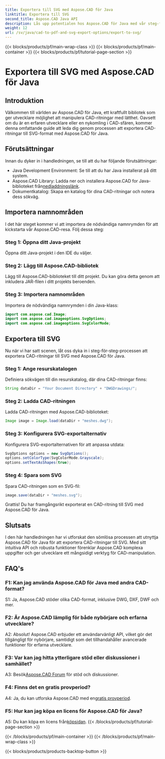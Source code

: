 ```yaml
---
title: Exportera till SVG med Aspose.CAD för Java
linktitle: Exportera till SVG
second_title: Aspose.CAD Java API
description: Lås upp potentialen hos Aspose.CAD för Java med vår steg-för-steg-guide för att exportera CAD-ritningar till SVG. Lär dig hur du importerar namnutrymmen, konfigurerar alternativ och sömlöst integrerar Aspose.CAD i ditt Java-projekt.
weight: 12
url: /sv/java/cad-to-pdf-and-svg-export-options/export-to-svg/
---
```


{{< blocks/products/pf/main-wrap-class >}}
{{< blocks/products/pf/main-container >}}
{{< blocks/products/pf/tutorial-page-section >}}

# Exportera till SVG med Aspose.CAD för Java

## Introduktion

Välkommen till världen av Aspose.CAD för Java, ett kraftfullt bibliotek som ger utvecklare möjlighet att manipulera CAD-ritningar med lätthet. Oavsett om du är en erfaren utvecklare eller en nykomling i CAD-sfären, kommer denna omfattande guide att leda dig genom processen att exportera CAD-ritningar till SVG-format med Aspose.CAD för Java.

## Förutsättningar

Innan du dyker in i handledningen, se till att du har följande förutsättningar:

- Java Development Environment: Se till att du har Java installerat på ditt system.
-  Aspose.CAD Library: Ladda ner och installera Aspose.CAD for Java-biblioteket från[nedladdningslänk](https://releases.aspose.com/cad/java/).
- Dokumentkatalog: Skapa en katalog för dina CAD-ritningar och notera dess sökväg.

## Importera namnområden

I det här steget kommer vi att importera de nödvändiga namnrymden för att kickstarta vår Aspose.CAD-resa. Följ dessa steg:

### Steg 1: Öppna ditt Java-projekt
Öppna ditt Java-projekt i den IDE du väljer.

### Steg 2: Lägg till Aspose.CAD-bibliotek
Lägg till Aspose.CAD-biblioteket till ditt projekt. Du kan göra detta genom att inkludera JAR-filen i ditt projekts beroenden.

### Steg 3: Importera namnområden
Importera de nödvändiga namnrymden i din Java-klass:

```java
import com.aspose.cad.Image;
import com.aspose.cad.imageoptions.SvgOptions;
import com.aspose.cad.imageoptions.SvgColorMode;
```

## Exportera till SVG

Nu när vi har satt scenen, låt oss dyka in i steg-för-steg-processen att exportera CAD-ritningar till SVG med Aspose.CAD för Java.

### Steg 1: Ange resurskatalogen

Definiera sökvägen till din resurskatalog, där dina CAD-ritningar finns:

```java
String dataDir = "Your Document Directory" + "DWGDrawings/";
```

### Steg 2: Ladda CAD-ritningen

Ladda CAD-ritningen med Aspose.CAD-biblioteket:

```java
Image image = Image.load(dataDir + "meshes.dwg");
```

### Steg 3: Konfigurera SVG-exportalternativ

Konfigurera SVG-exportalternativen för att anpassa utdata:

```java
SvgOptions options = new SvgOptions();
options.setColorType(SvgColorMode.Grayscale);
options.setTextAsShapes(true);
```

### Steg 4: Spara som SVG

Spara CAD-ritningen som en SVG-fil:

```java
image.save(dataDir + "meshes.svg");
```

Grattis! Du har framgångsrikt exporterat en CAD-ritning till SVG med Aspose.CAD för Java.

## Slutsats

I den här handledningen har vi utforskat den sömlösa processen att utnyttja Aspose.CAD för Java för att exportera CAD-ritningar till SVG. Med sitt intuitiva API och robusta funktioner förenklar Aspose.CAD komplexa uppgifter och ger utvecklare ett mångsidigt verktyg för CAD-manipulation.

## FAQ's

### F1: Kan jag använda Aspose.CAD för Java med andra CAD-format?

S1: Ja, Aspose.CAD stöder olika CAD-format, inklusive DWG, DXF, DWF och mer.

### F2: Är Aspose.CAD lämplig för både nybörjare och erfarna utvecklare?

A2: Absolut! Aspose.CAD erbjuder ett användarvänligt API, vilket gör det tillgängligt för nybörjare, samtidigt som det tillhandahåller avancerade funktioner för erfarna utvecklare.

### F3: Var kan jag hitta ytterligare stöd eller diskussioner i samhället?

 A3: Besök[Aspose.CAD Forum](https://forum.aspose.com/c/cad/19) för stöd och diskussioner.

### F4: Finns det en gratis provperiod?

 A4: Ja, du kan utforska Aspose.CAD med en[gratis provperiod](https://releases.aspose.com/).

### F5: Hur kan jag köpa en licens för Aspose.CAD för Java?

 A5: Du kan köpa en licens från[köpsidan](https://purchase.aspose.com/buy).
{{< /blocks/products/pf/tutorial-page-section >}}

{{< /blocks/products/pf/main-container >}}
{{< /blocks/products/pf/main-wrap-class >}}

{{< blocks/products/products-backtop-button >}}
